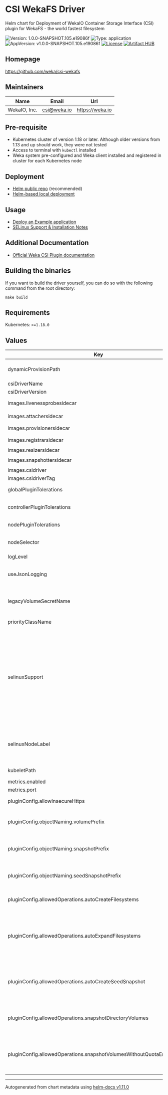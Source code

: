 # CSI WekaFS Driver
Helm chart for Deployment of WekaIO Container Storage Interface (CSI) plugin for WekaFS - the world fastest filesystem

![Version: 1.0.0-SNAPSHOT.105.e19086f](https://img.shields.io/badge/Version-1.0.0--SNAPSHOT.105.e19086f-informational?style=flat-square) ![Type: application](https://img.shields.io/badge/Type-application-informational?style=flat-square) ![AppVersion: v1.0.0-SNAPSHOT.105.e19086f](https://img.shields.io/badge/AppVersion-v1.0.0--SNAPSHOT.105.e19086f-informational?style=flat-square)
[![License](https://img.shields.io/badge/License-Apache%202.0-blue.svg)](https://opensource.org/licenses/Apache-2.0)
[![Artifact HUB](https://img.shields.io/endpoint?url=https://artifacthub.io/badge/repository/csi-wekafs)](https://artifacthub.io/packages/search?repo=csi-wekafs)

## Homepage
https://github.com/weka/csi-wekafs

## Maintainers

| Name | Email | Url |
| ---- | ------ | --- |
| WekaIO, Inc. | <csi@weka.io> | <https://weka.io> |

## Pre-requisite
- Kubernetes cluster of version 1.18 or later. Although older versions from 1.13 and up should work, they were not tested
- Access to terminal with `kubectl` installed
- Weka system pre-configured and Weka client installed and registered in cluster for each Kubernetes node

## Deployment
- [Helm public repo](https://artifacthub.io/packages/helm/csi-wekafs/csi-wekafsplugin) (recommended)
- [Helm-based local deployment](deploy/helm/csi-wekafsplugin/LOCAL.md)

## Usage
- [Deploy an Example application](docs/usage.md)
- [SELinux Support & Installation Notes](selinux/README.md)

## Additional Documentation
- [Official Weka CSI Plugin documentation](https://docs.weka.io/appendix/weka-csi-plugin)

## Building the binaries
If you want to build the driver yourself, you can do so with the following command from the root directory:

```console
make build
```

## Requirements

Kubernetes: `>=1.18.0`

## Values

| Key | Type | Default | Description                                                                                                                                                                                                                                                                                                                                                                                                                                                                                                      |
|-----|------|---------|------------------------------------------------------------------------------------------------------------------------------------------------------------------------------------------------------------------------------------------------------------------------------------------------------------------------------------------------------------------------------------------------------------------------------------------------------------------------------------------------------------------|
| dynamicProvisionPath | string | `"csi-volumes"` | Directory in root of file system where dynamic volumes are provisioned                                                                                                                                                                                                                                                                                                                                                                                                                                           |
| csiDriverName | string | `"csi.weka.io"` | Name of the driver (and provisioner)                                                                                                                                                                                                                                                                                                                                                                                                                                                                             |
| csiDriverVersion | string | `"1.0.0-SNAPSHOT.105.e19086f"` | CSI driver version                                                                                                                                                                                                                                                                                                                                                                                                                                                                                               |
| images.livenessprobesidecar | string | `"registry.k8s.io/sig-storage/livenessprobe:v2.9.0"` | CSI liveness probe sidecar image URL                                                                                                                                                                                                                                                                                                                                                                                                                                                                             |
| images.attachersidecar | string | `"registry.k8s.io/sig-storage/csi-attacher:v4.2.0"` | CSI attacher sidecar image URL                                                                                                                                                                                                                                                                                                                                                                                                                                                                                   |
| images.provisionersidecar | string | `"registry.k8s.io/sig-storage/csi-provisioner:v3.4.0"` | CSI provisioner sidecar image URL                                                                                                                                                                                                                                                                                                                                                                                                                                                                                |
| images.registrarsidecar | string | `"registry.k8s.io/sig-storage/csi-node-driver-registrar:v2.7.0"` | CSI registrar sidercar                                                                                                                                                                                                                                                                                                                                                                                                                                                                                           |
| images.resizersidecar | string | `"registry.k8s.io/sig-storage/csi-resizer:v1.7.0"` | CSI resizer sidecar image URL                                                                                                                                                                                                                                                                                                                                                                                                                                                                                    |
| images.snapshottersidecar | string | `"registry.k8s.io/sig-storage/csi-snapshotter:v6.2.1"` | CSI snapshotter sidecar image URL                                                                                                                                                                                                                                                                                                                                                                                                                                                                                |
| images.csidriver | string | `"quay.io/weka.io/csi-wekafs"` | CSI driver main image URL                                                                                                                                                                                                                                                                                                                                                                                                                                                                                        |
| images.csidriverTag | string | `"1.0.0-SNAPSHOT.105.e19086f"` | CSI driver tag                                                                                                                                                                                                                                                                                                                                                                                                                                                                                                   |
| globalPluginTolerations | list | `[{"effect":"NoSchedule","key":"node-role.kubernetes.io/master","operator":"Exists"}]` | Tolerations for all CSI driver components                                                                                                                                                                                                                                                                                                                                                                                                                                                                        |
| controllerPluginTolerations | list | `[{"effect":"NoSchedule","key":"node-role.kubernetes.io/master","operator":"Exists"}]` | Tolerations for CSI controller component only (by default same as global)                                                                                                                                                                                                                                                                                                                                                                                                                                        |
| nodePluginTolerations | list | `[{"effect":"NoSchedule","key":"node-role.kubernetes.io/master","operator":"Exists"}]` | Tolerations for CSI node component only (by default same as global)                                                                                                                                                                                                                                                                                                                                                                                                                                              |
| nodeSelector | object | `{}` | Optional nodeSelector for CSI plugin deployment on certain Kubernetes nodes only                                                                                                                                                                                                                                                                                                                                                                                                                                 |
| logLevel | int | `5` | Log level of CSI plugin                                                                                                                                                                                                                                                                                                                                                                                                                                                                                          |
| useJsonLogging | bool | `false` | Use JSON structured logging instead of human-readable logging format (for exporting logs to structured log parser)                                                                                                                                                                                                                                                                                                                                                                                               |
| legacyVolumeSecretName | string | `""` | for migration of pre-CSI 0.7.0 volumes only, default API secret. Must reside in same namespace as the plugin                                                                                                                                                                                                                                                                                                                                                                                                     |
| priorityClassName | string | `""` | Optional CSI Plugin priorityClassName                                                                                                                                                                                                                                                                                                                                                                                                                                                                            |
| selinuxSupport | string | `"off"` | Support SELinux labeling for Persistent Volumes, may be either `off`, `mixed`, `enforced` (default off)    In `enforced` mode, CSI node components will only start on nodes having a label `selinuxNodeLabel` below    In `mixed` mode, separate CSI node components will be installed on SELinux-enabled and regular hosts    In `off` mode, only non-SELinux-enabled node components will be run on hosts without label.    WARNING: if SELinux is not enabled, volume provisioning and publishing might fail! |
| selinuxNodeLabel | string | `"csi.weka.io/selinux_enabled"` | This label must be set to `"true"` on SELinux-enabled Kubernetes nodes,    e.g., to run the node server in secure mode on SELinux-enabled node, the node must have label    `csi.weka.io/selinux_enabled="true"`                                                                                                                                                                                                                                                                                                 |
| kubeletPath | string | `"/var/lib/kubelet"` | kubelet path, in cases Kubernetes is installed not in default folder                                                                                                                                                                                                                                                                                                                                                                                                                                             |
| metrics.enabled | bool | `true` | Enable Prometheus Metrics                                                                                                                                                                                                                                                                                                                                                                                                                                                                                        |
| metrics.port | int | `9090` | Metrics port                                                                                                                                                                                                                                                                                                                                                                                                                                                                                                     |
| pluginConfig.allowInsecureHttps | bool | `false` | Allow insecure HTTPS (skip TLS certificate verification)                                                                                                                                                                                                                                                                                                                                                                                                                                                         |
| pluginConfig.objectNaming.volumePrefix | string | `"csivol-"` | Prefix that will be added to names of Weka cluster filesystems / snapshots assocciated with CSI volume, must not exceed 7 symbols.                                                                                                                                                                                                                                                                                                                                                                               |
| pluginConfig.objectNaming.snapshotPrefix | string | `"csisnp-"` | Prefix that will be added to names of Weka cluster snapshots assocciated with CSI snapshot, must not exceed 7 symbols.                                                                                                                                                                                                                                                                                                                                                                                           |
| pluginConfig.objectNaming.seedSnapshotPrefix | string | `"csisnp-seed-"` | Prefix that will be added to automatically created "seed" snapshot of empty filesytem, must not exceed 12 symbols.                                                                                                                                                                                                                                                                                                                                                                                               |
| pluginConfig.allowedOperations.autoCreateFilesystems | bool | `true` | Allow automatic provisioning of CSI volumes based on distinct Weka filesystem                                                                                                                                                                                                                                                                                                                                                                                                                                    |
| pluginConfig.allowedOperations.autoExpandFilesystems | bool | `true` | Allow automatic expansion of filesystem on which Weka snapshot-backed CSI volumes, e.g. in case a required volume capacity exceeds the size of filesystem. Note: the filesystem is not expanded automatically when a new directory-backed volume is provisioned                                                                                                                                                                                                                                                  |
| pluginConfig.allowedOperations.autoCreateSeedSnapshot | bool | `true` | Allow automatic creation of "empty" snapshots for any provisioned filesystem, such snapshots could allow creation of additional empty CSI volumes to originate from the snapshot                                                                                                                                                                                                                                                                                                                                 |
| pluginConfig.allowedOperations.snapshotDirectoryVolumes | bool | `false` | Create snapshots of legacy (dir/v1) volumes. By default disabled. Note: when enabled, for every legacy volume snapshot, a full filesystem snapshot will be created (wasteful)                                                                                                                                                                                                                                                                                                                                    |
| pluginConfig.allowedOperations.snapshotVolumesWithoutQuotaEnforcement | bool | `false` | Allow creation of snapshot-backed volumes even on unsupported Weka cluster versions, off by default Note: On versions of Weka < v4.2 snapshot-backed volume capacity cannot be enforced                                                                                                                                                                                                                                                                                                                            |

----------------------------------------------
Autogenerated from chart metadata using [helm-docs v1.11.0](https://github.com/norwoodj/helm-docs/releases/v1.11.0)
